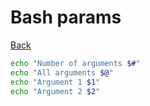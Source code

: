 # Bash params

[Back](./bash.md)

```bash
echo "Number of arguments $#"
echo "All arguments $@"
echo "Argument 1 $1"
echo "Argument 2 $2"
```
